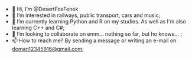 - 👋 Hi, I’m @DesertFoxFenek
- 👀 I’m interested in railways, public transport, cars and music;
- 🌱 I’m currently learning Python and R on my studies. As well as I'm also learning C++ and C#;
- 💞️ I’m looking to collaborate on emm... nothing so far, but ho knows... ;
- 📫 How to reach me? By sending a message or writing an e-mail on doman12345916@gmail.com;

<!---
DesertFoxFenek/DesertFoxFenek is a ✨ special ✨ repository because its `README.md` (this file) appears on your GitHub profile.
You can click the Preview link to take a look at your changes.
--->
